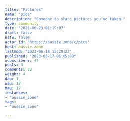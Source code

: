 ```yaml
---
title: "Pictures" 
name: "pics"
description: "Someone to share pictures you've taken."
type: community
date: "2023-06-23 01:19:07"
draft: false
nsfw: false
actor_id: "https://aussie.zone/c/pics"
host: aussie.zone
lastmod: "2023-06-18 15:29:23"
published: "2023-06-17 06:05:00"
subscribers: 47
posts: 4
comments: 23
weight: 4
dau: 1
wau: 17
mau: 17
instances:
- "aussie_zone"
tags: 
- "aussie_zone"

---
```

